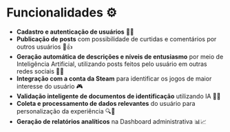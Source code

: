 # **Funcionalidades** ⚙️

- **Cadastro e autenticação de usuários** 📝🔐
- **Publicação de posts** com possibilidade de curtidas e comentários por outros usuários 💬👍
- **Geração automática de descrições e níveis de entusiasmo** por meio de Inteligência Artificial, utilizando posts feitos pelo usuário em outras redes sociais 🤖📱
- **Integração com a conta da Steam** para identificar os jogos de maior interesse do usuário 🎮
- **Validação inteligente de documentos de identificação** utilizando IA 🪪🤖
- **Coleta e processamento de dados relevantes** do usuário para personalização da experiência 🔍🎯
- **Geração de relatórios analíticos** na Dashboard administrativa 📊📈
